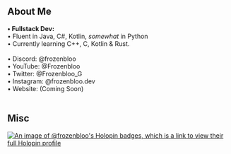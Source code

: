 <!-- <h2>Personal Projects</h2>
• FrostLibrary (A library aimed to make Minecraft Plugin Development Easier) <strong>ARCHIVED</strong><br />
• FrostCore (A lightweight Minecraft Server Core with useful features and commands) <strong>ARCHIVED</strong><br />
• FrostBot (A general purpose Discord bot) <strong>WIP</strong><br />
• A ton of other personal and school related projects -->

<h2>About Me</h2>
<strong>• Fullstack Dev:</strong><br />
• Fluent in Java, C#, Kotlin, <em>somewhat</em> in Python<br />
• Currently learning C++, C, Kotlin & Rust.<br />
<br />
• Discord: @frozenbloo<br />
• YouTube: @Frozenbloo<br />
• Twitter: @Frozenbloo_G<br />
• Instagram: @frozenbloo.dev<br />
• Website: (Coming Soon)<br />
<br />

<h2>Misc</h2>

[![An image of @frozenbloo's Holopin badges, which is a link to view their full Holopin profile](https://holopin.me/frozenbloo)](https://holopin.io/@frozenbloo)
